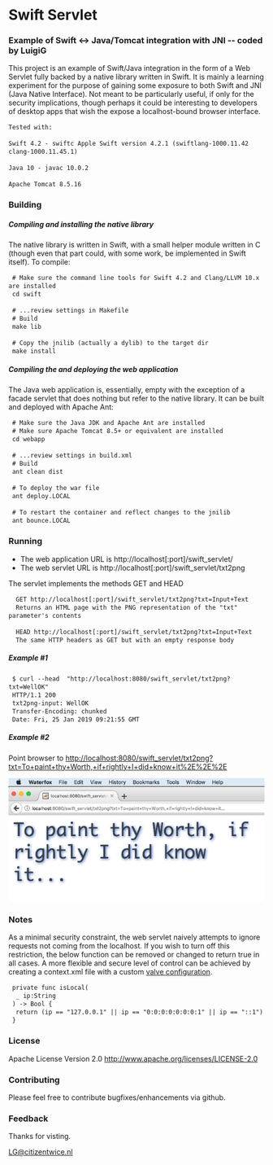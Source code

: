# Swift Servlet
### Example of Swift <-> Java/Tomcat integration with JNI   -- coded by LuigiG

This project is an example of Swift/Java integration in the form of a Web Servlet fully backed by a native library written in Swift. It is mainly a learning experiment for the purpose of gaining some exposure to both Swift and JNI (Java Native Interface). Not meant to be particularly useful, if only for the security implications, though perhaps it could be interesting to developers of desktop apps that wish the expose a localhost-bound browser interface.

    
	Tested with:
	
	Swift 4.2 - swiftc Apple Swift version 4.2.1 (swiftlang-1000.11.42 clang-1000.11.45.1)
	
	Java 10 - javac 10.0.2
	
	Apache Tomcat 8.5.16


### Building
##### Compiling and installing the native library
The native library is written in Swift, with a small helper module written in C (though even that part could, with some work, be implemented in Swift itself). To compile:


     # Make sure the command line tools for Swift 4.2 and Clang/LLVM 10.x are installed 
     cd swift
	 
     # ...review settings in Makefile
	 # Build
     make lib
	 
	 # Copy the jnilib (actually a dylib) to the target dir
     make install
   
##### Compiling  the and deploying the web application
The Java web application is, essentially, empty with the exception of a facade servlet that does nothing but refer to the native library. It can be built and deployed with Apache Ant:   


     # Make sure the Java JDK and Apache Ant are installed
     # Make sure Apache Tomcat 8.5+ or equivalent are installed
     cd webapp
	 
     # ...review settings in build.xml
	 # Build
     ant clean dist
	 
	 # To deploy the war file
	 ant deploy.LOCAL 
	 
	 # To restart the container and reflect changes to the jnilib
     ant bounce.LOCAL 

### Running

* The web application URL is http://localhost[:port]/swift_servlet/
* The web servlet URL is http://localhost[:port]/swift_servlet/txt2png

The servlet implements the methods GET and HEAD


      GET http://localhost[:port]/swift_servlet/txt2png?txt=Input+Text
	  Returns an HTML page with the PNG representation of the "txt" parameter's contents

      HEAD http://localhost[:port]/swift_servlet/txt2png?txt=Input+Text
	  The same HTTP headers as GET but with an empty response body


##### Example #1
     $ curl --head  "http://localhost:8080/swift_servlet/txt2png?txt=WellOK"	  
	 HTTP/1.1 200
	 txt2png-input: WellOK
	 Transfer-Encoding: chunked
	 Date: Fri, 25 Jan 2019 09:21:55 GMT	  

##### Example #2

Point browser to [http://localhost:8080/swift_servlet/txt2png?txt=To+paint+thy+Worth,+if+rightly+I+did+know+it%2E%2E%2E]()

![Screenshot](.img/waterfox.png)

### Notes

As a minimal security constraint, the web servlet naively attempts to ignore requests not coming from the localhost. If you wish to turn off this restriction, the below function can be removed or changed to return true in all cases. A more flexible and secure level of control can be achieved by creating a context.xml file with a custom  [valve configuration](https://tomcat.apache.org/tomcat-8.5-doc/config/valve.html#Remote_Address_Filter).

     private func isLocal(
      _ ip:String
     ) -> Bool {
      return (ip == "127.0.0.1" || ip == "0:0:0:0:0:0:0:1" || ip == "::1")
     }

### License
Apache License Version 2.0 http://www.apache.org/licenses/LICENSE-2.0

### Contributing

Please feel free to contribute bugfixes/enhancements via github.

### Feedback
Thanks for visting.
 
LG@citizentwice.nl     
